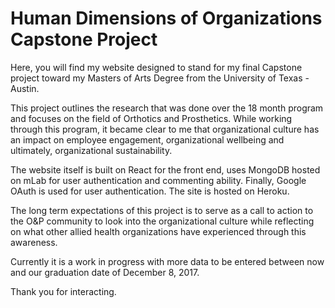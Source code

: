 
# Human Dimensions of Organizations Capstone Project

Here, you will find my website designed to stand for my final Capstone project toward my Masters of Arts Degree from the University of Texas - Austin.

This project outlines the research that was done over the 18 month program and focuses on the field of Orthotics and Prosthetics. While working through this program, it became clear to me that organizational culture has an impact on employee engagement, organizational wellbeing and ultimately, organizational sustainability.

The website itself is built on React for the front end, uses MongoDB hosted on mLab for user authentication and commenting ability. Finally, Google OAuth is used for user authentication.  The site is hosted on Heroku.

The long term expectations of this project is to serve as a call to action to the O&P community to look into the organizational culture while reflecting on what other allied health organizations have experienced through this awareness.

Currently it is a work in progress with more data to be entered between now and our graduation date of December 8, 2017.

Thank you for interacting.
